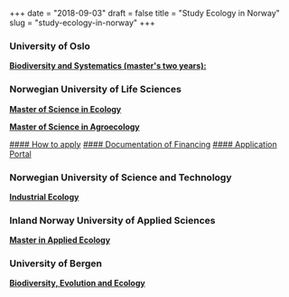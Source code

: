 +++
date = "2018-09-03"
draft = false
title = "Study Ecology in Norway"
slug = "study-ecology-in-norway"
+++

### University of Oslo
[**Biodiversity and Systematics (master's two years):**](https://www.uio.no/english/studies/programmes/biodiversity-master/index.html)


### Norwegian University of Life Sciences
[**Master of Science in Ecology**](https://www.nmbu.no/en/studies/study-options/master/master-of-science-in-ecology)

[**Master of Science in Agroecology**](https://www.nmbu.no/en/studies/study-options/master/master_of_science_in_agroecology)

[#### How to apply](https://www.nmbu.no/en/studies/admission/apply)
[#### Documentation of Financing](https://www.nmbu.no/en/studies/admission/apply/financing)
[#### Application Portal](https://fsweb.no/soknadsweb/login.jsf?inst=nmbu)


### Norwegian University of Science and Technology
[**Industrial Ecology**](https://www.ntnu.edu/studies/msindecol)

### Inland Norway University of Applied Sciences
[**Master in Applied Ecology**](https://eng.inn.no/studies/catalogue/ecology-agriculture-and-biotechnology/master-in-applied-ecology)

### University of Bergen
[**Biodiversity, Evolution and Ecology**](https://www.uib.no/en/studies/MAMN-BIO/DI)




